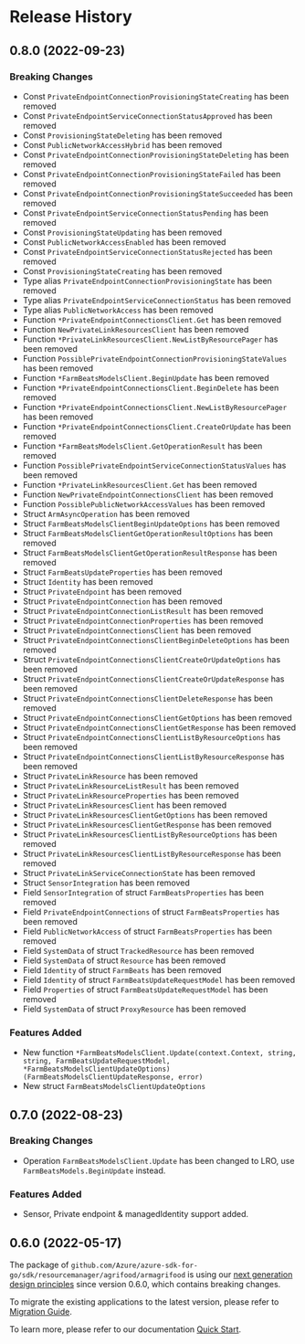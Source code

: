 # Release History

## 0.8.0 (2022-09-23)
### Breaking Changes

- Const `PrivateEndpointConnectionProvisioningStateCreating` has been removed
- Const `PrivateEndpointServiceConnectionStatusApproved` has been removed
- Const `ProvisioningStateDeleting` has been removed
- Const `PublicNetworkAccessHybrid` has been removed
- Const `PrivateEndpointConnectionProvisioningStateDeleting` has been removed
- Const `PrivateEndpointConnectionProvisioningStateFailed` has been removed
- Const `PrivateEndpointConnectionProvisioningStateSucceeded` has been removed
- Const `PrivateEndpointServiceConnectionStatusPending` has been removed
- Const `ProvisioningStateUpdating` has been removed
- Const `PublicNetworkAccessEnabled` has been removed
- Const `PrivateEndpointServiceConnectionStatusRejected` has been removed
- Const `ProvisioningStateCreating` has been removed
- Type alias `PrivateEndpointConnectionProvisioningState` has been removed
- Type alias `PrivateEndpointServiceConnectionStatus` has been removed
- Type alias `PublicNetworkAccess` has been removed
- Function `*PrivateEndpointConnectionsClient.Get` has been removed
- Function `NewPrivateLinkResourcesClient` has been removed
- Function `*PrivateLinkResourcesClient.NewListByResourcePager` has been removed
- Function `PossiblePrivateEndpointConnectionProvisioningStateValues` has been removed
- Function `*FarmBeatsModelsClient.BeginUpdate` has been removed
- Function `*PrivateEndpointConnectionsClient.BeginDelete` has been removed
- Function `*PrivateEndpointConnectionsClient.NewListByResourcePager` has been removed
- Function `*PrivateEndpointConnectionsClient.CreateOrUpdate` has been removed
- Function `*FarmBeatsModelsClient.GetOperationResult` has been removed
- Function `PossiblePrivateEndpointServiceConnectionStatusValues` has been removed
- Function `*PrivateLinkResourcesClient.Get` has been removed
- Function `NewPrivateEndpointConnectionsClient` has been removed
- Function `PossiblePublicNetworkAccessValues` has been removed
- Struct `ArmAsyncOperation` has been removed
- Struct `FarmBeatsModelsClientBeginUpdateOptions` has been removed
- Struct `FarmBeatsModelsClientGetOperationResultOptions` has been removed
- Struct `FarmBeatsModelsClientGetOperationResultResponse` has been removed
- Struct `FarmBeatsUpdateProperties` has been removed
- Struct `Identity` has been removed
- Struct `PrivateEndpoint` has been removed
- Struct `PrivateEndpointConnection` has been removed
- Struct `PrivateEndpointConnectionListResult` has been removed
- Struct `PrivateEndpointConnectionProperties` has been removed
- Struct `PrivateEndpointConnectionsClient` has been removed
- Struct `PrivateEndpointConnectionsClientBeginDeleteOptions` has been removed
- Struct `PrivateEndpointConnectionsClientCreateOrUpdateOptions` has been removed
- Struct `PrivateEndpointConnectionsClientCreateOrUpdateResponse` has been removed
- Struct `PrivateEndpointConnectionsClientDeleteResponse` has been removed
- Struct `PrivateEndpointConnectionsClientGetOptions` has been removed
- Struct `PrivateEndpointConnectionsClientGetResponse` has been removed
- Struct `PrivateEndpointConnectionsClientListByResourceOptions` has been removed
- Struct `PrivateEndpointConnectionsClientListByResourceResponse` has been removed
- Struct `PrivateLinkResource` has been removed
- Struct `PrivateLinkResourceListResult` has been removed
- Struct `PrivateLinkResourceProperties` has been removed
- Struct `PrivateLinkResourcesClient` has been removed
- Struct `PrivateLinkResourcesClientGetOptions` has been removed
- Struct `PrivateLinkResourcesClientGetResponse` has been removed
- Struct `PrivateLinkResourcesClientListByResourceOptions` has been removed
- Struct `PrivateLinkResourcesClientListByResourceResponse` has been removed
- Struct `PrivateLinkServiceConnectionState` has been removed
- Struct `SensorIntegration` has been removed
- Field `SensorIntegration` of struct `FarmBeatsProperties` has been removed
- Field `PrivateEndpointConnections` of struct `FarmBeatsProperties` has been removed
- Field `PublicNetworkAccess` of struct `FarmBeatsProperties` has been removed
- Field `SystemData` of struct `TrackedResource` has been removed
- Field `SystemData` of struct `Resource` has been removed
- Field `Identity` of struct `FarmBeats` has been removed
- Field `Identity` of struct `FarmBeatsUpdateRequestModel` has been removed
- Field `Properties` of struct `FarmBeatsUpdateRequestModel` has been removed
- Field `SystemData` of struct `ProxyResource` has been removed

### Features Added

- New function `*FarmBeatsModelsClient.Update(context.Context, string, string, FarmBeatsUpdateRequestModel, *FarmBeatsModelsClientUpdateOptions) (FarmBeatsModelsClientUpdateResponse, error)`
- New struct `FarmBeatsModelsClientUpdateOptions`


## 0.7.0 (2022-08-23)
### Breaking Changes

- Operation `FarmBeatsModelsClient.Update` has been changed to LRO, use `FarmBeatsModels.BeginUpdate` instead.

### Features Added

- Sensor, Private endpoint & managedIdentity support added.

## 0.6.0 (2022-05-17)

The package of `github.com/Azure/azure-sdk-for-go/sdk/resourcemanager/agrifood/armagrifood` is using our [next generation design principles](https://azure.github.io/azure-sdk/general_introduction.html) since version 0.6.0, which contains breaking changes.

To migrate the existing applications to the latest version, please refer to [Migration Guide](https://aka.ms/azsdk/go/mgmt/migration).

To learn more, please refer to our documentation [Quick Start](https://aka.ms/azsdk/go/mgmt).
